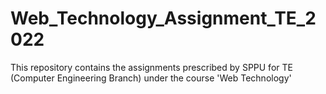 # Web_Technology_Assignment_TE_2022
This repository contains the assignments prescribed by SPPU for TE (Computer Engineering Branch) under the course 'Web Technology'
